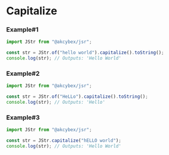 # Capitalize

### Example#1

```javascript
import JStr from "@akcybex/jsr";

const str = JStr.of("hello world").capitalize().toString();
console.log(str); // Outputs: 'Hello World'
```

### Example#2

```javascript
import JStr from "@akcybex/jsr";

const str = JStr.of("HeLLo").capitalize().toString();
console.log(str); // Outputs: 'Hello'
```

### Example#3

```javascript
import JStr from "@akcybex/jsr";

const str = JStr.capitalize("hELLO world");
console.log(str); // Outputs: 'Hello World'
```
